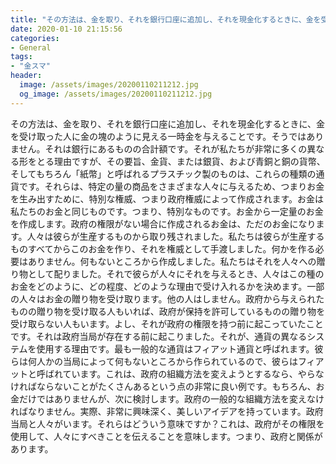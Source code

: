 ```yaml
---
title: "その方法は、金を取り、それを銀行口座に追加し、それを現金化するときに、金を受け取った人に金の塊のように見える一時金を与えることです。"
date: 2020-01-10 21:15:56
categories:
- General
tags:
- "金スマ"
header:
  image: /assets/images/20200110211212.jpg
  og_image: /assets/images/20200110211212.jpg
---
```


その方法は、金を取り、それを銀行口座に追加し、それを現金化するときに、金を受け取った人に金の塊のように見える一時金を与えることです。そうではありません。それは銀行にあるものの合計額です。それが私たちが非常に多くの異なる形をとる理由ですが、その要旨、金貨、または銀貨、および青銅と銅の貨幣、そしてもちろん「紙幣」と呼ばれるプラスチック製のものは、これらの種類の通貨です。それらは、特定の量の商品をさまざまな人々に与えるため、つまりお金を生み出すために、特別な権威、つまり政府権威によって作成されます。お金は私たちのお金と同じものです。つまり、特別なものです。お金から一定量のお金を作成します。政府の権限がない場合に作成されるお金は、ただのお金になります。人々は彼らが生産するものから取り残されました。私たちは彼らが生産するものすべてからこのお金を作り、それを権威として手渡しました。何かを作る必要はありません。何もないところから作成しました。私たちはそれを人々への贈り物として配りました。それで彼らが人々にそれを与えるとき、人々はこの種のお金をどのように、どの程度、どのような理由で受け入れるかを決めます。一部の人々はお金の贈り物を受け取ります。他の人はしません。政府から与えられたものの贈り物を受け取る人もいれば、政府が保持を許可しているものの贈り物を受け取らない人もいます。よし、それが政府の権限を持つ前に起こっていたことです。それは政府当局が存在する前に起こりました。それが、通貨の異なるシステムを使用する理由です。最も一般的な通貨はフィアット通貨と呼ばれます。彼らは何人かの当局によって何もないところから作られているので、彼らはフィアットと呼ばれています。これは、政府の組織方法を変えようとするなら、やらなければならないことがたくさんあるという点の非常に良い例です。もちろん、お金だけではありませんが、次に検討します。政府の一般的な組織方法を変えなければなりません。実際、非常に興味深く、美しいアイデアを持っています。政府当局と人々がいます。それらはどういう意味ですか？これは、政府がその権限を使用して、人々にすべきことを伝えることを意味します。つまり、政府と関係があります。
